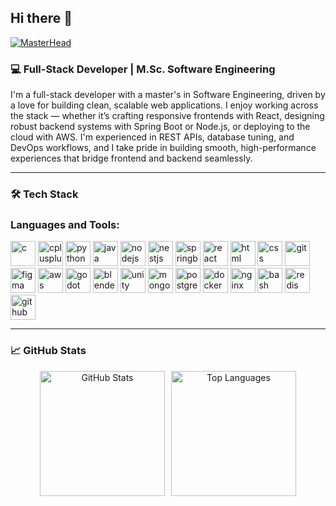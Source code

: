 ## Hi there 👋

[![MasterHead](https://i.imgur.com/ElD3pLh.png)](https://github.com/WeeblyMon)


### 💻 Full-Stack Developer | M.Sc. Software Engineering

I'm a full-stack developer with a master's in Software Engineering, driven by a love for building clean, scalable web applications. I enjoy working across the stack — whether it’s crafting responsive frontends with React, designing robust backend systems with Spring Boot or Node.js, or deploying to the cloud with AWS. I'm experienced in REST APIs, database tuning, and DevOps workflows, and I take pride in building smooth, high-performance experiences that bridge frontend and backend seamlessly.

---

### 🛠️ Tech Stack

<h3 align="left">Languages and Tools:</h3>
<p align="left">
  <a href="https://www.cprogramming.com/" target="_blank"><img src="https://cdn.jsdelivr.net/gh/devicons/devicon/icons/c/c-original.svg" alt="c" width="40" height="40"/></a>
  <a href="https://www.w3schools.com/cpp/" target="_blank"><img src="https://cdn.jsdelivr.net/gh/devicons/devicon/icons/cplusplus/cplusplus-original.svg" alt="cplusplus" width="40" height="40"/></a>
  <a href="https://www.python.org" target="_blank"><img src="https://cdn.jsdelivr.net/gh/devicons/devicon/icons/python/python-original.svg" alt="python" width="40" height="40"/></a>
  <a href="https://www.java.com" target="_blank"><img src="https://cdn.jsdelivr.net/gh/devicons/devicon/icons/java/java-original.svg" alt="java" width="40" height="40"/></a>
  <a href="https://nodejs.org/" target="_blank"><img src="https://cdn.jsdelivr.net/gh/devicons/devicon/icons/nodejs/nodejs-original.svg" alt="nodejs" width="40" height="40"/></a>
  <a href="https://nestjs.com/" target="_blank"><img src="https://nestjs.com/img/logo-small.svg" alt="nestjs" width="40" height="40"/></a>
  <a href="https://spring.io/projects/spring-boot" target="_blank"><img src="https://cdn.jsdelivr.net/gh/devicons/devicon/icons/spring/spring-original.svg" alt="springboot" width="40" height="40"/></a>
  <a href="https://reactjs.org/" target="_blank"><img src="https://cdn.jsdelivr.net/gh/devicons/devicon/icons/react/react-original.svg" alt="react" width="40" height="40"/></a>
  <a href="https://developer.mozilla.org/en-US/docs/Web/HTML" target="_blank"><img src="https://cdn.jsdelivr.net/gh/devicons/devicon/icons/html5/html5-original.svg" alt="html" width="40" height="40"/></a>
  <a href="https://developer.mozilla.org/en-US/docs/Web/CSS" target="_blank"><img src="https://cdn.jsdelivr.net/gh/devicons/devicon/icons/css3/css3-original.svg" alt="css" width="40" height="40"/></a>
  <a href="https://git-scm.com/" target="_blank"><img src="https://cdn.jsdelivr.net/gh/devicons/devicon/icons/git/git-original.svg" alt="git" width="40" height="40"/></a>
  <a href="https://www.figma.com/" target="_blank"><img src="https://cdn.jsdelivr.net/gh/devicons/devicon/icons/figma/figma-original.svg" alt="figma" width="40" height="40"/></a>
  <a href="https://aws.amazon.com/" target="_blank"><img src="https://www.vectorlogo.zone/logos/amazon_aws/amazon_aws-icon.svg" alt="aws" width="40" height="40"/></a>
  <a href="https://godotengine.org/" target="_blank"><img src="https://cdn.jsdelivr.net/gh/devicons/devicon/icons/godot/godot-original.svg" alt="godot" width="40" height="40"/></a>
  <a href="https://www.blender.org/" target="_blank"><img src="https://cdn.jsdelivr.net/gh/devicons/devicon/icons/blender/blender-original.svg" alt="blender" width="40" height="40"/></a>
  <a href="https://unity.com/" target="_blank"><img src="https://cdn.jsdelivr.net/gh/devicons/devicon/icons/unity/unity-original.svg" alt="unity" width="40" height="40"/></a>
  <a href="https://www.mongodb.com/" target="_blank"><img src="https://cdn.jsdelivr.net/gh/devicons/devicon/icons/mongodb/mongodb-original.svg" alt="mongodb" width="40" height="40"/></a>
  <a href="https://www.postgresql.org/" target="_blank"><img src="https://cdn.jsdelivr.net/gh/devicons/devicon/icons/postgresql/postgresql-original.svg" alt="postgresql" width="40" height="40"/></a>
  <a href="https://www.docker.com/" target="_blank"><img src="https://cdn.jsdelivr.net/gh/devicons/devicon/icons/docker/docker-original.svg" alt="docker" width="40" height="40"/></a>
  <a href="https://www.nginx.com/" target="_blank"><img src="https://cdn.jsdelivr.net/gh/devicons/devicon/icons/nginx/nginx-original.svg" alt="nginx" width="40" height="40"/></a>
  <a href="https://www.gnu.org/software/bash/" target="_blank"><img src="https://cdn.jsdelivr.net/gh/devicons/devicon/icons/bash/bash-original.svg" alt="bash" width="40" height="40"/></a>
  <a href="https://redis.io/" target="_blank"><img src="https://cdn.jsdelivr.net/gh/devicons/devicon/icons/redis/redis-original.svg" alt="redis" width="40" height="40"/></a>
  <a href="https://github.com/features/actions" target="_blank"><img src="https://cdn.jsdelivr.net/gh/devicons/devicon/icons/github/github-original.svg" alt="github" width="40" height="40"/></a>

</p>

---

### 📈 GitHub Stats

<div align="center" style="display: flex; flex-wrap: wrap; justify-content: center; gap: 10px;">
  <img src="https://github-readme-stats.vercel.app/api?username=WeeblyMon&show_icons=true&theme=radical" alt="GitHub Stats" height="200"/>
  <img src="https://github-readme-stats.vercel.app/api/top-langs/?username=WeeblyMon&layout=compact&theme=radical" alt="Top Languages" height="200"/>
</div>

